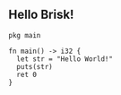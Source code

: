 ## Hello Brisk!
```
pkg main

fn main() -> i32 {
  let str = "Hello World!"
  puts(str)
  ret 0
}
```
